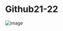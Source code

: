 # Github21-22
![image](https://user-images.githubusercontent.com/91952218/136943075-113ca85b-a0d6-48f3-a74d-2b3c875d0a45.png)

